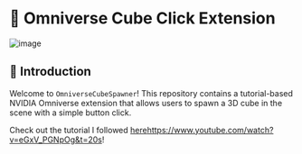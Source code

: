 # 🌌 Omniverse Cube Click Extension
![image](https://github.com/jasonsaini/OmniverseCubeClickExtension/assets/69808698/fced4d28-4ce5-48d3-b3c6-9ced86cd1b03)

## 📖 Introduction
Welcome to `OmniverseCubeSpawner`! This repository contains a tutorial-based NVIDIA Omniverse extension that allows users to spawn a 3D cube in the scene with a simple button click.

Check out the tutorial I followed [here](https://www.youtube.com/watch?v=eGxV_PGNpOg&t=20s)https://www.youtube.com/watch?v=eGxV_PGNpOg&t=20s!
